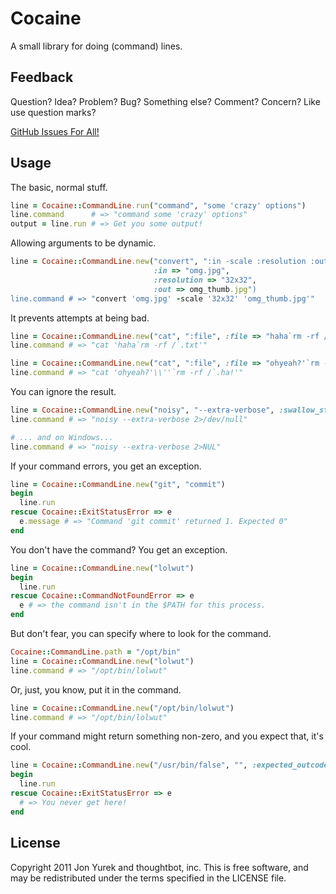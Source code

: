 # Cocaine

A small library for doing (command) lines.

## Feedback

Question? Idea? Problem? Bug? Something else? Comment? Concern? Like use question marks?

[GitHub Issues For All!](https://github.com/thoughtbot/cocaine/issues)

## Usage

The basic, normal stuff.

```ruby
line = Cocaine::CommandLine.run("command", "some 'crazy' options")
line.command      # => "command some 'crazy' options"
output = line.run # => Get you some output!
```

Allowing arguments to be dynamic.

```ruby
line = Cocaine::CommandLine.new("convert", ":in -scale :resolution :out",
                                :in => "omg.jpg",
                                :resolution => "32x32",
                                :out => omg_thumb.jpg")
line.command # => "convert 'omg.jpg' -scale '32x32' 'omg_thumb.jpg'"
```

It prevents attempts at being bad.

```ruby
line = Cocaine::CommandLine.new("cat", ":file", :file => "haha`rm -rf /`.txt")
line.command # => "cat 'haha`rm -rf /`.txt'"

line = Cocaine::CommandLine.new("cat", ":file", :file => "ohyeah?'`rm -rf /`.ha!")
line.command # => "cat 'ohyeah?'\\''`rm -rf /`.ha!'"
```

You can ignore the result.

```ruby
line = Cocaine::CommandLine.new("noisy", "--extra-verbose", :swallow_stderr => true)
line.command # => "noisy --extra-verbose 2>/dev/null"

# ... and on Windows...
line.command # => "noisy --extra-verbose 2>NUL"
```

If your command errors, you get an exception.

```ruby
line = Cocaine::CommandLine.new("git", "commit")
begin
  line.run
rescue Cocaine::ExitStatusError => e
  e.message # => "Command 'git commit' returned 1. Expected 0"
end
```

You don't have the command? You get an exception.

```ruby
line = Cocaine::CommandLine.new("lolwut")
begin
  line.run
rescue Cocaine::CommandNotFoundError => e
  e # => the command isn't in the $PATH for this process.
end
```

But don't fear, you can specify where to look for the command.

```ruby
Cocaine::CommandLine.path = "/opt/bin"
line = Cocaine::CommandLine.new("lolwut")
line.command # => "/opt/bin/lolwut"
```

Or, just, you know, put it in the command.

```ruby
line = Cocaine::CommandLine.new("/opt/bin/lolwut")
line.command # => "/opt/bin/lolwut"
```

If your command might return something non-zero, and you expect that, it's cool.

```ruby
line = Cocaine::CommandLine.new("/usr/bin/false", "", :expected_outcodes => [0, 1])
begin
  line.run
rescue Cocaine::ExitStatusError => e
  # => You never get here!
end
```

## License

Copyright 2011 Jon Yurek and thoughtbot, inc. This is free software, and may be redistributed under the terms specified in the LICENSE file.
